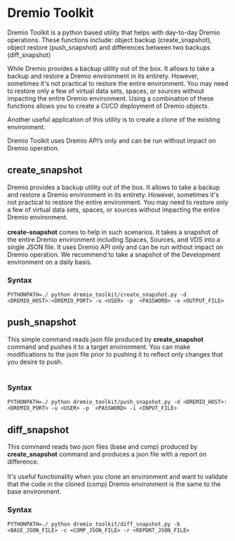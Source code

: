 # Dremio Toolkit

Dremio Toolkit is a python based utility that helps with day-to-day Dremio operations.  These functions include: object backup (create_snapshot), object restore (push_snapshot) and differences between two backups (diff_snapshot)

While Dremio provides a backup utility out of the box. It allows to take a backup and restore a Dremio environment in its entirety. However, sometimes it's not practical to restore the entire environment. You may need to restore only a few of virtual data sets, spaces, or sources without impacting the entire Dremio environment.  Using a combination of these functions allows you to create a CI/CD deployment of Dremio objects.

Another useful application of this utility is to create a clone of the existing environment.

Dremio Toolkit uses Dremio API’s only and can be run without impact on Dremio operation.

## create_snapshot

Dremio provides a backup utility out of the box. 
It allows to take a backup and restore a Dremio environment in its entirety. 
However, sometimes it's not practical to restore the entire environment. 
You may need to restore only a few of virtual data sets, spaces, or sources without impacting the entire Dremio environment. 
<br><br>
<b>create-snapshot</b> comes to help in such scenarios. It takes a snapshot of the entire Dremio environment including Spaces, Sources, and VDS into a single JSON file. It uses Dremio API only and can be run without impact on Dremio operation.
We recommend to take a snapshot of the Development environment on a daily basis.

### Syntax
```commandline
PYTHONPATH=./ python dremio_toolkit/create_snapshot.py -d <DREMIO_HOST>:<DREMIO_PORT> -u <USER> -p  <PASSWORD> -o <OUTPUT_FILE>
```


## push_snapshot

This simple command reads json file produced by <b>create_snapshot</b> command and pushes it to a target environment. You can make modifications to the json file prior to pushing it to reflect only changes that you desire to push.
<br><br>

### Syntax
```commandline
PYTHONPATH=./ python dremio_toolkit/push_snapshot.py -d <DREMIO_HOST>:<DREMIO_PORT> -u <USER> -p  <PASSWORD> -i <INPUT_FILE>
```


## diff_snapshot

This  command reads two json files (base and comp) produced by <b>create_snapshot</b> command and produces a json file with a report on difference. 
<br><br>It's useful functionality when you clone an environment and want to validate that the code in the cloned (comp) Dremio environment is the same to the base environment.

### Syntax
```commandline
PYTHONPATH=./ python dremio_toolkit/diff_snapshot.py -b <BASE_JSON_FILE> -c <COMP_JSON_FILE> -r <REPORT_JSON_FILE>
```
